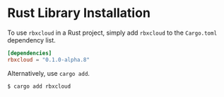 # Rust Library Installation

To use `rbxcloud` in a Rust project, simply add `rbxcloud` to the `Cargo.toml` dependency list.
```toml
[dependencies]
rbxcloud = "0.1.0-alpha.8"
```

Alternatively, use `cargo add`.
```sh
$ cargo add rbxcloud
```
